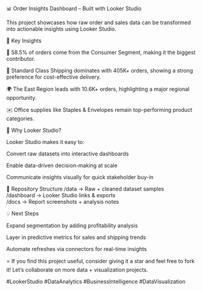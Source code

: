 📊 Order Insights Dashboard – Built with Looker Studio

This project showcases how raw order and sales data can be transformed into actionable insights using Looker Studio.

🔎 Key Insights

🛒 58.5% of orders come from the Consumer Segment, making it the biggest contributor.

🚚 Standard Class Shipping dominates with 405K+ orders, showing a strong preference for cost-effective delivery.

🌍 The East Region leads with 10.6K+ orders, highlighting a major regional opportunity.

✉️ Office supplies like Staples & Envelopes remain top-performing product categories.

🚀 Why Looker Studio?

Looker Studio makes it easy to:

Convert raw datasets into interactive dashboards

Enable data-driven decision-making at scale

Communicate insights visually for quick stakeholder buy-in

📂 Repository Structure
/data        → Raw + cleaned dataset samples  
/dashboard   → Looker Studio links & exports  
/docs        → Report screenshots + analysis notes  

💡 Next Steps

Expand segmentation by adding profitability analysis

Layer in predictive metrics for sales and shipping trends

Automate refreshes via connectors for real-time insights

⭐ If you find this project useful, consider giving it a star and feel free to fork it!
Let’s collaborate on more data + visualization projects.

#LookerStudio #DataAnalytics #BusinessIntelligence #DataVisualization
